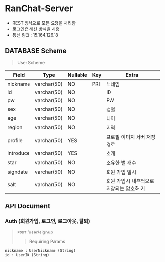 # RanChat-Server
* REST 방식으로 모든 요청을 처리함
* 로그인은 세션 방식을 사용
* 통신 링크 : 15.164.126.18

## DATABASE Scheme
> User Scheme

| Field | Type | Nullable | Key | Extra |
| ------ | ------ | ------ | ------ | ------ |
| nickname | varchar(50) | NO | PRI | 닉네임 |
| id | varchar(50) | NO |  | ID |
| pw | varchar(50) | NO |  | PW |
| sex | varchar(50) | NO |  | 성별 |
| age | varchar(50) | NO |  | 나이 |
| region | varchar(50) | NO |  | 지역 |
| profile | varchar(50) | YES |  | 프로필 이미지 서버 저장 경로 |
| introduce | varchar(50) | YES |  | 소개 |
| star | varchar(50) | NO |  | 소유한 별 개수 |
| signdate | varchar(50) | NO |  | 회원 가입 일시 |
| salt | varchar(50) | NO |  | 회원 가입시 내부적으로 저장되는 암호화 키 |

## API Document

### Auth (회원가입, 로그인, 로그아웃, 탈퇴)

> <code>POST</code> /user/signup
>> Requiring Params

    nickname : UserNickname (String)
    id : UserID (String)
    
    
